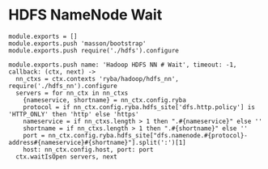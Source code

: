 
# HDFS NameNode Wait

    module.exports = []
    module.exports.push 'masson/bootstrap'
    module.exports.push require('./hdfs').configure

    module.exports.push name: 'Hadoop HDFS NN # Wait', timeout: -1, callback: (ctx, next) ->
      nn_ctxs = ctx.contexts 'ryba/hadoop/hdfs_nn', require('./hdfs_nn').configure
      servers = for nn_ctx in nn_ctxs
        {nameservice, shortname} = nn_ctx.config.ryba
        protocol = if nn_ctx.config.ryba.hdfs_site['dfs.http.policy'] is 'HTTP_ONLY' then 'http' else 'https'
        nameservice = if nn_ctxs.length > 1 then ".#{nameservice}" else ''
        shortname = if nn_ctxs.length > 1 then ".#{shortname}" else ''
        port = nn_ctx.config.ryba.hdfs_site["dfs.namenode.#{protocol}-address#{nameservice}#{shortname}"].split(':')[1]
        host: nn_ctx.config.host, port: port
      ctx.waitIsOpen servers, next

